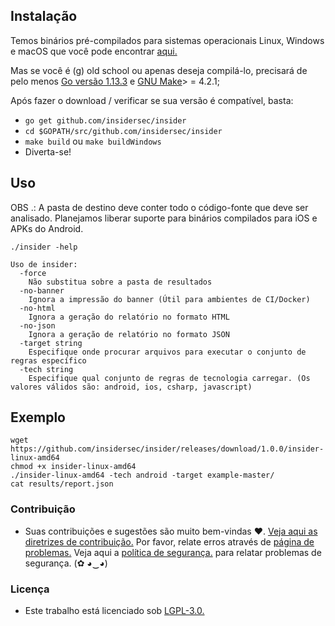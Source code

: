 ## Instalação

Temos binários pré-compilados para sistemas operacionais Linux, Windows e macOS que você pode encontrar [aqui.](https://github.com/insidersec/insider/releases)

Mas se você é (g) old school ou apenas deseja compilá-lo, precisará de pelo menos [Go versão 1.13.3](https://golang.org/dl/) e [GNU Make](https://www.gnu.org/software/make/)> = 4.2.1;

Após fazer o download / verificar se sua versão é compatível, basta:

* `go get github.com/insidersec/insider`
* `cd $GOPATH/src/github.com/insidersec/insider`
* `make build` ou `make buildWindows`
* Diverta-se!

## Uso

OBS .: A pasta de destino deve conter todo o código-fonte que deve ser analisado. Planejamos liberar suporte para binários compilados para iOS e APKs do Android.

````
./insider -help

Uso de insider:
  -force
    Não substitua sobre a pasta de resultados
  -no-banner
    Ignora a impressão do banner (Útil para ambientes de CI/Docker)
  -no-html
    Ignora a geração do relatório no formato HTML
  -no-json
    Ignora a geração de relatório no formato JSON
  -target string
    Especifique onde procurar arquivos para executar o conjunto de regras específico
  -tech string
    Especifique qual conjunto de regras de tecnologia carregar. (Os valores válidos são: android, ios, csharp, javascript)
````

## Exemplo

```
wget https://github.com/insidersec/insider/releases/download/1.0.0/insider-linux-amd64
chmod +x insider-linux-amd64
./insider-linux-amd64 -tech android -target example-master/
cat results/report.json
```

### Contribuição

- Suas contribuições e sugestões são muito bem-vindas ♥. [Veja aqui as diretrizes de contribuição.](/.Github/CONTRIBUTING.md) Por favor, relate erros através de [página de problemas.](https://github.com/insidersec/insider/issues) Veja aqui a [política de segurança.](/.Github/SECURITY.md) para relatar problemas de segurança. (✿ ◕‿◕)


### Licença

- Este trabalho está licenciado sob [LGPL-3.0.](/LICENSE.md)
